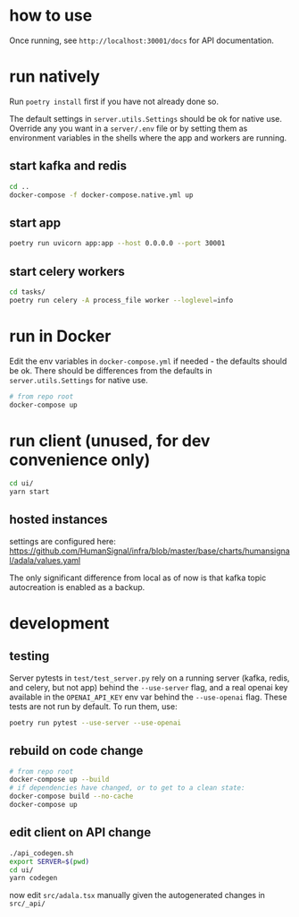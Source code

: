 # how to use

Once running, see `http://localhost:30001/docs` for API documentation.

# run natively

Run `poetry install` first if you have not already done so.

The default settings in `server.utils.Settings` should be ok for native use. Override any you want in a `server/.env` file or by setting them as environment variables in the shells where the app and workers are running.

## start kafka and redis

```bash
cd ..
docker-compose -f docker-compose.native.yml up
```

## start app

```bash
poetry run uvicorn app:app --host 0.0.0.0 --port 30001
```

## start celery workers

```bash
cd tasks/
poetry run celery -A process_file worker --loglevel=info
```

# run in Docker


Edit the env variables in `docker-compose.yml` if needed - the defaults should be ok. There should be differences from the defaults in `server.utils.Settings` for native use.

```bash
# from repo root
docker-compose up
```

# run client (unused, for dev convenience only)

```bash
cd ui/
yarn start
```

## hosted instances

settings are configured here: https://github.com/HumanSignal/infra/blob/master/base/charts/humansignal/adala/values.yaml

The only significant difference from local as of now is that kafka topic autocreation is enabled as a backup.

# development


## testing

Server pytests in `test/test_server.py` rely on a running server (kafka, redis, and celery, but not app) behind the `--use-server` flag, and a real openai key available in the `OPENAI_API_KEY` env var behind the `--use-openai` flag. These tests are not run by default. To run them, use:
```bash
poetry run pytest --use-server --use-openai
```

## rebuild on code change

```bash
# from repo root
docker-compose up --build
# if dependencies have changed, or to get to a clean state:
docker-compose build --no-cache
docker-compose up
```

## edit client on API change

```bash
./api_codegen.sh
export SERVER=$(pwd)
cd ui/
yarn codegen
```
now edit `src/adala.tsx` manually given the autogenerated changes in `src/_api/`
